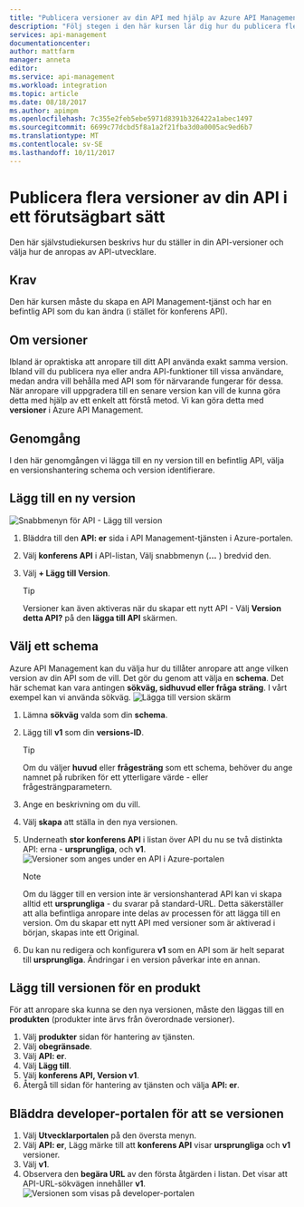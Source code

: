 ```yaml
---
title: "Publicera versioner av din API med hjälp av Azure API Management | Microsoft Docs"
description: "Följ stegen i den här kursen lär dig hur du publicera flera versioner i API-hantering."
services: api-management
documentationcenter: 
author: mattfarm
manager: anneta
editor: 
ms.service: api-management
ms.workload: integration
ms.topic: article
ms.date: 08/18/2017
ms.author: apimpm
ms.openlocfilehash: 7c355e2feb5ebe5971d8391b326422a1abec1497
ms.sourcegitcommit: 6699c77dcbd5f8a1a2f21fba3d0a0005ac9ed6b7
ms.translationtype: MT
ms.contentlocale: sv-SE
ms.lasthandoff: 10/11/2017
---
```

# <a name="publish-multiple-versions-of-your-api-in-a-predictable-way"></a>Publicera flera versioner av din API i ett förutsägbart sätt
Den här självstudiekursen beskrivs hur du ställer in din API-versioner och välja hur de anropas av API-utvecklare.

## <a name="prerequisites"></a>Krav
Den här kursen måste du skapa en API Management-tjänst och har en befintlig API som du kan ändra (i stället för konferens API).

## <a name="about-versions"></a>Om versioner
Ibland är opraktiska att anropare till ditt API använda exakt samma version. Ibland vill du publicera nya eller andra API-funktioner till vissa användare, medan andra vill behålla med API som för närvarande fungerar för dessa. När anropare vill uppgradera till en senare version kan vill de kunna göra detta med hjälp av ett enkelt att förstå metod.  Vi kan göra detta med **versioner** i Azure API Management.

## <a name="walkthrough"></a>Genomgång
I den här genomgången vi lägga till en ny version till en befintlig API, välja en versionshantering schema och version identifierare.

## <a name="add-a-new-version"></a>Lägg till en ny version
![Snabbmenyn för API - Lägg till version](media/api-management-getstarted-publish-versions/AddVersionMenu.png)
1. Bläddra till den **API: er** sida i API Management-tjänsten i Azure-portalen.
2. Välj **konferens API** i API-listan, Välj snabbmenyn (**...** ) bredvid den.
3. Välj **+ Lägg till Version**.

    > [!TIP]
    > Versioner kan även aktiveras när du skapar ett nytt API - Välj **Version detta API?** på den **lägga till API** skärmen.

## <a name="choose-a-versioning-scheme"></a>Välj ett schema
Azure API Management kan du välja hur du tillåter anropare att ange vilken version av din API som de vill. Det gör du genom att välja en **schema**. Det här schemat kan vara antingen **sökväg, sidhuvud eller fråga sträng**. I vårt exempel kan vi använda sökväg.
![Lägga till version skärm](media/api-management-getstarted-publish-versions/AddVersion.PNG)
1. Lämna **sökväg** valda som din **schema**.
2. Lägg till **v1** som din **versions-ID**.

    > [!TIP]
    > Om du väljer **huvud** eller **frågesträng** som ett schema, behöver du ange namnet på rubriken för ett ytterligare värde - eller frågesträngparametern.

3. Ange en beskrivning om du vill.
4. Välj **skapa** att ställa in den nya versionen.
5. Underneath **stor konferens API** i listan över API du nu se två distinkta API: erna - **ursprungliga**, och **v1**.
![Versioner som anges under en API i Azure-portalen](media/api-management-getstarted-publish-versions/VersionList.PNG)

    > [!Note]
    > Om du lägger till en version inte är versionshanterad API kan vi skapa alltid ett **ursprungliga** - du svarar på standard-URL. Detta säkerställer att alla befintliga anropare inte delas av processen för att lägga till en version. Om du skapar ett nytt API med versioner som är aktiverad i början, skapas inte ett Original.

6. Du kan nu redigera och konfigurera **v1** som en API som är helt separat till **ursprungliga**. Ändringar i en version påverkar inte en annan.

## <a name="add-the-version-to-a-product"></a>Lägg till versionen för en produkt
För att anropare ska kunna se den nya versionen, måste den läggas till en **produkten** (produkter inte ärvs från överordnade versioner).

1. Välj **produkter** sidan för hantering av tjänsten.
2. Välj **obegränsade**.
3. Välj **API: er**.
4. Välj **Lägg till**.
5. Välj **konferens API, Version v1**.
6. Återgå till sidan för hantering av tjänsten och välja **API: er**.

## <a name="browse-the-developer-portal-to-see-the-version"></a>Bläddra developer-portalen för att se versionen
1. Välj **Utvecklarportalen** på den översta menyn.
2. Välj **API: er**, Lägg märke till att **konferens API** visar **ursprungliga** och **v1** versioner.
3. Välj **v1**.
4. Observera den **begära URL** av den första åtgärden i listan. Det visar att API-URL-sökvägen innehåller **v1**.
![Versionen som visas på developer-portalen](media/api-management-getstarted-publish-versions/VersionDevPortal.PNG)
